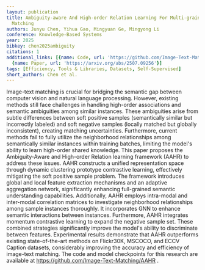 ```yaml
---
layout: publication
title: Ambiguity-aware And High-order Relation Learning For Multi-grained Image-text
  Matching
authors: Junyu Chen, Yihua Gao, Mingyuan Ge, Mingyong Li
conference: Knowledge-Based Systems
year: 2025
bibkey: chen2025ambiguity
citations: 1
additional_links: [{name: Code, url: 'https://github.com/Image-Text-Matching/AAHR'},
  {name: Paper, url: 'https://arxiv.org/abs/2507.09256'}]
tags: [Efficiency, Tools & Libraries, Datasets, Self-Supervised]
short_authors: Chen et al.
---
```

Image-text matching is crucial for bridging the semantic gap between computer vision and natural language processing. However, existing methods still face challenges in handling high-order associations and semantic ambiguities among similar instances. These ambiguities arise from subtle differences between soft positive samples (semantically similar but incorrectly labeled) and soft negative samples (locally matched but globally inconsistent), creating matching uncertainties. Furthermore, current methods fail to fully utilize the neighborhood relationships among semantically similar instances within training batches, limiting the model's ability to learn high-order shared knowledge. This paper proposes the Ambiguity-Aware and High-order Relation learning framework (AAHR) to address these issues. AAHR constructs a unified representation space through dynamic clustering prototype contrastive learning, effectively mitigating the soft positive sample problem. The framework introduces global and local feature extraction mechanisms and an adaptive aggregation network, significantly enhancing full-grained semantic understanding capabilities. Additionally, AAHR employs intra-modal and inter-modal correlation matrices to investigate neighborhood relationships among sample instances thoroughly. It incorporates GNN to enhance semantic interactions between instances. Furthermore, AAHR integrates momentum contrastive learning to expand the negative sample set. These combined strategies significantly improve the model's ability to discriminate between features. Experimental results demonstrate that AAHR outperforms existing state-of-the-art methods on Flickr30K, MSCOCO, and ECCV Caption datasets, considerably improving the accuracy and efficiency of image-text matching. The code and model checkpoints for this research are available at https://github.com/Image-Text-Matching/AAHR .